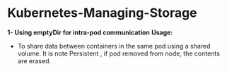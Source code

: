 # Kubernetes-Managing-Storage

**1- Using emptyDir for intra-pod communication**
**Usage:**
  - To share data between containers in the same pod using a shared volume.
It is note Persistent , if pod removed from node, the contents are erased.
